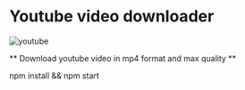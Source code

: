 # Youtube video downloader
![youtube](https://user-images.githubusercontent.com/37798705/141794924-2e07079e-2b43-4c01-b247-0904d0e0a29f.png)

** Download youtube video in mp4 format and max quality **  

npm install && npm start
